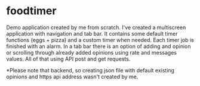# foodtimer
Demo application created by me from scratch. I've created a multiscreen application with navigation and tab bar. 
It contains some default timer functions (eggs + pizza) and a custom timer when needed. 
Each timer job is finished with an alarm. In a tab bar there is an option of adding and opinion or scrolling 
through already added opinions using rate and messages values. All of that using API post and get requests. 

*Please note that backend, so creating json file with default existing opinions and https api address wasn't created by me.
